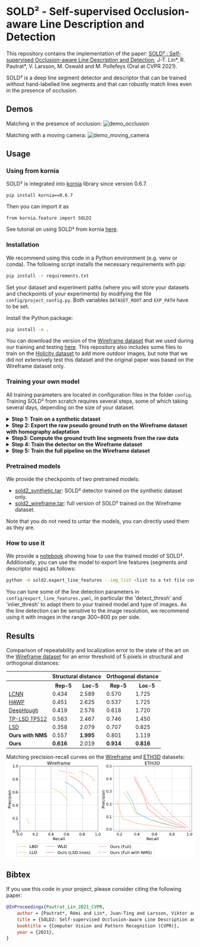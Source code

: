 # SOLD² - Self-supervised Occlusion-aware Line Description and Detection

This repository contains the implementation of the paper: [SOLD² : Self-supervised Occlusion-aware Line Description and Detection](https://arxiv.org/abs/2104.03362), J-T. Lin*, R. Pautrat*, V. Larsson, M. Oswald and M. Pollefeys (Oral at CVPR 2021).

SOLD² is a deep line segment detector and descriptor that can be trained without hand-labelled line segments and that can robustly match lines even in the presence of occlusion.

## Demos

Matching in the presence of occlusion:
![demo_occlusion](assets/videos/demo_occlusion.gif)

Matching with a moving camera:
![demo_moving_camera](assets/videos/demo_moving_camera.gif)

## Usage

### Using from kornia

SOLD² is integrated into [kornia](https://github.com/kornia/kornia) library since version 0.6.7.

 ```
 pip install kornia==0.6.7
 ```

 Then you can import it as 
 ```python3
 from kornia.feature import SOLD2
 ```

 See tutorial on using SOLD² from kornia [here](https://kornia-tutorials.readthedocs.io/en/latest/line_detection_and_matching_sold2.html).

### Installation

We recommend using this code in a Python environment (e.g. venv or conda). The following script installs the necessary requirements with pip:
```bash
pip install -r requirements.txt
```

Set your dataset and experiment paths (where you will store your datasets and checkpoints of your experiments) by modifying the file `config/project_config.py`. Both variables `DATASET_ROOT` and `EXP_PATH` have to be set.

Install the Python package:
```bash
pip install -e .
```

You can download the version of the [Wireframe dataset](https://github.com/huangkuns/wireframe) that we used during our training and testing [here](https://www.polybox.ethz.ch/index.php/s/IfdEf7RoHol7jeg). This repository also includes some files to train on the [Holicity dataset](https://holicity.io/) to add more outdoor images, but note that we did not extensively test this dataset and the original paper was based on the Wireframe dataset only.

### Training your own model

All training parameters are located in configuration files in the folder `config`. Training SOLD² from scratch requires several steps, some of which taking several days, depending on the size of your dataset.

<details>
<summary><b>Step 1: Train on a synthetic dataset</b></summary>

The following command will create the synthetic dataset and start training the model on it:
```bash
python -m sold2.experiment --mode train --dataset_config sold2/config/synthetic_dataset.yaml --model_config sold2/config/train_detector.yaml --exp_name sold2_synth
```
</details>

<details>
<summary><b>Step 2: Export the raw pseudo ground truth on the Wireframe dataset with homography adaptation</b></summary>

Note that this step can take one to several days depending on your machine and on the size of the dataset. You can set the batch size to the maximum capacity that your GPU can handle. Prior to this step, make sure that the dataset config file `config/wireframe_dataset.yaml` has the lines `gt_source_train` and `gt_source_test` commented and you should also disable the photometric and homographic augmentations.
```bash
python -m sold2.experiment --exp_name wireframe_train --mode export --resume_path <path to your previously trained sold2_synth> --model_config sold2/config/train_detector.yaml --dataset_config sold2/config/wireframe_dataset.yaml --checkpoint_name <name of the best checkpoint> --export_dataset_mode train --export_batch_size 4
```

You can similarly perform the same for the test set:
```bash
python -m sold2.experiment --exp_name wireframe_test --mode export --resume_path <path to your previously trained sold2_synth> --model_config sold2/config/train_detector.yaml --dataset_config sold2/config/wireframe_dataset.yaml --checkpoint_name <name of the best checkpoint> --export_dataset_mode test --export_batch_size 4
```
</details>

<details>
 <summary><b>Step3: Compute the ground truth line segments from the raw data</b></summary>

```bash
python -m sold2.postprocess.convert_homography_results <name of the previously exported file (e.g. "wireframe_train.h5")> <name of the new data with extracted line segments (e.g. "wireframe_train_gt.h5")> sold2/config/export_line_features.yaml
```

We recommend testing the results on a few samples of your dataset to check the quality of the output, and modifying the hyperparameters if need be. Using a `detect_thresh=0.5` and `inlier_thresh=0.99` proved to be successful for the Wireframe dataset in our case for example.
</details>

<details>
 <summary><b>Step 4: Train the detector on the Wireframe dataset</b></summary>

We found it easier to pretrain the detector alone first, before fine-tuning it with the descriptor part.
Uncomment the lines 'gt_source_train' and 'gt_source_test' in `config/wireframe_dataset.yaml` and fill them with the path to the h5 file generated in the previous step.
```bash
python -m sold2.experiment --mode train --dataset_config sold2/config/wireframe_dataset.yaml --model_config sold2/config/train_detector.yaml --exp_name sold2_wireframe
```

Alternatively, you can also fine-tune the already trained synthetic model:
```bash
python -m sold2.experiment --mode train --dataset_config sold2/config/wireframe_dataset.yaml --model_config sold2/config/train_detector.yaml --exp_name sold2_wireframe --pretrained --pretrained_path <path ot the pre-trained sold2_synth> --checkpoint_name <name of the best checkpoint>
```

Lastly, you can resume a training that was stopped:
```bash
python -m sold2.experiment --mode train --dataset_config sold2/config/wireframe_dataset.yaml --model_config sold2/config/train_detector.yaml --exp_name sold2_wireframe --resume --resume_path <path to the  model to resume> --checkpoint_name <name of the last checkpoint>
```
</details>

<details>
 <summary><b>Step 5: Train the full pipeline on the Wireframe dataset</b></summary>

You first need to modify the field 'return_type' in `config/wireframe_dataset.yaml` to 'paired_desc'. The following command will then train the full model (detector + descriptor) on the Wireframe dataset:
```bash
python -m sold2.experiment --mode train --dataset_config sold2/config/wireframe_dataset.yaml --model_config sold2/config/train_full_pipeline.yaml --exp_name sold2_full_wireframe --pretrained --pretrained_path <path ot the pre-trained sold2_wireframe> --checkpoint_name <name of the best checkpoint>
```
</details>


### Pretrained models

We provide the checkpoints of two pretrained models:
- [sold2_synthetic.tar](https://www.polybox.ethz.ch/index.php/s/Lu8jWo7nMKal9yb): SOLD² detector trained on the synthetic dataset only.
- [sold2_wireframe.tar](https://www.polybox.ethz.ch/index.php/s/blOrW89gqSLoHOk): full version of SOLD² trained on the Wireframe dataset.
 
Note that you do not need to untar the models, you can directly used them as they are.


### How to use it

We provide a [notebook](notebooks/match_lines.ipynb) showing how to use the trained model of SOLD². Additionally, you can use the model to export line features (segments and descriptor maps) as follows:
```bash
python -m sold2.export_line_features --img_list <list to a txt file containing the path to all the images> --output_folder <path to the output folder> --checkpoint_path <path to your best checkpoint,>
```

You can tune some of the line detection parameters in `config/export_line_features.yaml`, in particular the 'detect_thresh' and 'inlier_thresh' to adapt them to your trained model and type of images. As the line detection can be sensitive to the image resolution, we recommend using it with images in the range 300~800 px per side.



## Results

Comparison of repeatability and localization error to the state of the art on the [Wireframe dataset](https://github.com/huangkuns/wireframe) for an error threshold of 5 pixels in structural and orthogonal distances:

 <table style="width:100%">
  <tr>
    <th></th>
    <th colspan="2">Structural distance</th>
    <th colspan="2">Orthogonal distance</th>
  </tr>
  <tr>
    <th></th>
    <th>Rep-5</th>
    <th>Loc-5</th>
    <th>Rep-5</th>
    <th>Loc-5</th>
  </tr>
  <tr>
    <td><a href="https://github.com/zhou13/lcnn">LCNN</a></td>
    <td>0.434</td>
    <td>2.589</td>
    <td>0.570</td>
    <td>1.725</td>
  </tr>
  <tr>
    <td><a href="https://github.com/cherubicXN/hawp">HAWP</a></td>
    <td>0.451</td>
    <td>2.625</td>
    <td>0.537</td>
    <td>1.725</td>
  </tr>
  <tr>
    <td><a href="https://github.com/yanconglin/Deep-Hough-Transform-Line-Priors">DeepHough</a></td>
    <td>0.419</td>
    <td>2.576</td>
    <td>0.618</td>
    <td>1.720</td>
  </tr>
  <tr>
    <td><a href="https://github.com/Siyuada7/TP-LSD">TP-LSD TP512</a></td>
    <td>0.563</td>
    <td>2.467</td>
    <td>0.746</td>
    <td>1.450</td>
  </tr>
  <tr>
    <td><a href="https://ieeexplore.ieee.org/abstract/document/4731268">LSD</a></td>
    <td>0.358</td>
    <td>2.079</td>
    <td>0.707</td>
    <td>0.825</td>
  </tr>
  <tr>
    <td><b>Ours with NMS</b></td>
    <td>0.557</td>
    <td><b>1.995</b></td>
    <td>0.801</td>
    <td>1.119</td>
  </tr>
  <tr>
    <td><b>Ours</b></td>
    <td><b>0.616</b></td>
    <td>2.019</td>
    <td><b>0.914</b></td>
    <td><b>0.816</b></td>
  </tr>
</table>

Matching precision-recall curves on the [Wireframe](https://github.com/huangkuns/wireframe) and [ETH3D](https://www.eth3d.net/) datasets:
![pred_lines_pr_curve](assets/results/pred_lines_pr_curve.png)

## Bibtex

If you use this code in your project, please consider citing the following paper:
```bibtex
@InProceedings{Pautrat_Lin_2021_CVPR,
    author = {Pautrat*, Rémi and Lin*, Juan-Ting and Larsson, Viktor and Oswald, Martin R. and Pollefeys, Marc},
    title = {SOLD2: Self-supervised Occlusion-aware Line Description and Detection},
    booktitle = {Computer Vision and Pattern Recognition (CVPR)},
    year = {2021},
}
```
